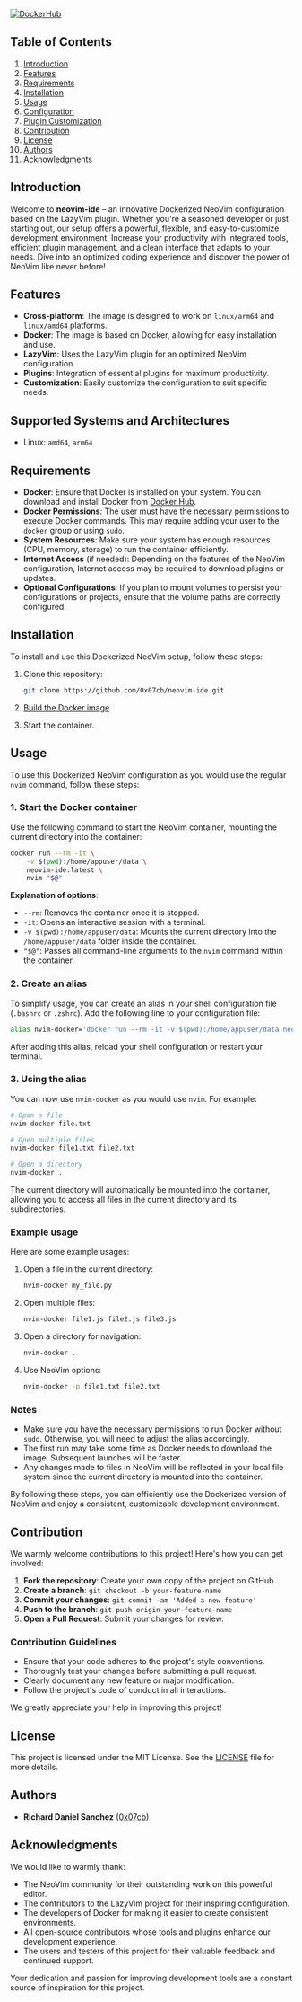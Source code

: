 
[![DockerHub](https://img.shields.io/badge/DockerHub-0x07cb%2Fneovim--ide-blue)](https://hub.docker.com/r/0x07cb/neovim-ide)

## Table of Contents

1. [Introduction](#introduction)
2. [Features](#features)
3. [Requirements](#requirements)
4. [Installation](#installation)
5. [Usage](#usage)
6. [Configuration](#configuration)
7. [Plugin Customization](#plugin-customization)
8. [Contribution](#contribution)
9. [License](#license)
10. [Authors](#authors)
11. [Acknowledgments](#acknowledgments)

## Introduction

Welcome to **neovim-ide** – an innovative Dockerized NeoVim configuration based on the LazyVim plugin. Whether you're a seasoned developer or just starting out, our setup offers a powerful, flexible, and easy-to-customize development environment. Increase your productivity with integrated tools, efficient plugin management, and a clean interface that adapts to your needs. Dive into an optimized coding experience and discover the power of NeoVim like never before!

## Features

- **Cross-platform**: The image is designed to work on `linux/arm64` and `linux/amd64` platforms.
- **Docker**: The image is based on Docker, allowing for easy installation and use.
- **LazyVim**: Uses the LazyVim plugin for an optimized NeoVim configuration.
- **Plugins**: Integration of essential plugins for maximum productivity.
- **Customization**: Easily customize the configuration to suit specific needs.

## Supported Systems and Architectures

- Linux: `amd64`, `arm64`

## Requirements

- **Docker**: Ensure that Docker is installed on your system. You can download and install Docker from [Docker Hub](https://www.docker.com/get-started).
- **Docker Permissions**: The user must have the necessary permissions to execute Docker commands. This may require adding your user to the `docker` group or using `sudo`.
- **System Resources**: Make sure your system has enough resources (CPU, memory, storage) to run the container efficiently.
- **Internet Access** (if needed): Depending on the features of the NeoVim configuration, Internet access may be required to download plugins or updates.
- **Optional Configurations**: If you plan to mount volumes to persist your configurations or projects, ensure that the volume paths are correctly configured.

## Installation

To install and use this Dockerized NeoVim setup, follow these steps:

1. Clone this repository:
   ```bash
   git clone https://github.com/0x07cb/neovim-ide.git
   ```

<!-- [EN] -->
2. [Build the Docker image](DOCKER_BUILD.md)
<!-- [/EN] -->
<!-- [FR]
2. [Construire l'image Docker](DOCKER_BUILD.fr.md)
[/FR] -->

3. Start the container.

## Usage

To use this Dockerized NeoVim configuration as you would use the regular `nvim` command, follow these steps:

### 1. Start the Docker container

Use the following command to start the NeoVim container, mounting the current directory into the container:

```bash
docker run --rm -it \
    -v $(pwd):/home/appuser/data \
    neovim-ide:latest \
    nvim "$@"
```

**Explanation of options**:
- `--rm`: Removes the container once it is stopped.
- `-it`: Opens an interactive session with a terminal.
- `-v $(pwd):/home/appuser/data`: Mounts the current directory into the `/home/appuser/data` folder inside the container.
- `"$@"`: Passes all command-line arguments to the `nvim` command within the container.

### 2. Create an alias

To simplify usage, you can create an alias in your shell configuration file (`.bashrc` or `.zshrc`). Add the following line to your configuration file:

```bash
alias nvim-docker='docker run --rm -it -v $(pwd):/home/appuser/data neovim-ide:latest nvim'
```

After adding this alias, reload your shell configuration or restart your terminal.

### 3. Using the alias

You can now use `nvim-docker` as you would use `nvim`. For example:

```bash
# Open a file
nvim-docker file.txt

# Open multiple files
nvim-docker file1.txt file2.txt

# Open a directory
nvim-docker .
```

The current directory will automatically be mounted into the container, allowing you to access all files in the current directory and its subdirectories.

### Example usage

Here are some example usages:

1. Open a file in the current directory:
   ```bash
   nvim-docker my_file.py
   ```

2. Open multiple files:
   ```bash
   nvim-docker file1.js file2.js file3.js
   ```

3. Open a directory for navigation:
   ```bash
   nvim-docker .
   ```

4. Use NeoVim options:
   ```bash
   nvim-docker -p file1.txt file2.txt
   ```

### Notes

- Make sure you have the necessary permissions to run Docker without `sudo`. Otherwise, you will need to adjust the alias accordingly.
- The first run may take some time as Docker needs to download the image. Subsequent launches will be faster.
- Any changes made to files in NeoVim will be reflected in your local file system since the current directory is mounted into the container.

By following these steps, you can efficiently use the Dockerized version of NeoVim and enjoy a consistent, customizable development environment.

## Contribution

We warmly welcome contributions to this project! Here's how you can get involved:

1. **Fork the repository**: Create your own copy of the project on GitHub.
2. **Create a branch**: `git checkout -b your-feature-name`
3. **Commit your changes**: `git commit -am 'Added a new feature'`
4. **Push to the branch**: `git push origin your-feature-name`
5. **Open a Pull Request**: Submit your changes for review.

### Contribution Guidelines

- Ensure that your code adheres to the project's style conventions.
- Thoroughly test your changes before submitting a pull request.
- Clearly document any new feature or major modification.
- Follow the project's code of conduct in all interactions.

We greatly appreciate your help in improving this project!

## License

This project is licensed under the MIT License. See the [LICENSE](LICENSE) file for more details.

## Authors

- **Richard Daniel Sanchez** ([0x07cb](https://github.com/0x07cb))

## Acknowledgments

We would like to warmly thank:

- The NeoVim community for their outstanding work on this powerful editor.
- The contributors to the LazyVim project for their inspiring configuration.
- The developers of Docker for making it easier to create consistent environments.
- All open-source contributors whose tools and plugins enhance our development experience.
- The users and testers of this project for their valuable feedback and continued support.

Your dedication and passion for improving development tools are a constant source of inspiration for this project.
